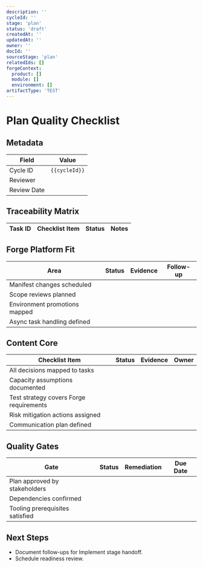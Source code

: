 ```yaml
---
description: ''
cycleId: ''
stage: 'plan'
status: 'draft'
createdAt: ''
updatedAt: ''
owner: ''
docId: ''
sourceStage: 'plan'
relatedIds: []
forgeContext:
  product: []
  module: []
  environment: []
artifactType: 'TEST'
---
```


# Plan Quality Checklist

## Metadata
| Field | Value |
| --- | --- |
| Cycle ID | `{{cycleId}}` |
| Reviewer |  |
| Review Date |  |

## Traceability Matrix
| Task ID | Checklist Item | Status | Notes |
| --- | --- | --- | --- |

## Forge Platform Fit
| Area | Status | Evidence | Follow-up |
| --- | --- | --- | --- |
| Manifest changes scheduled |  |  |  |
| Scope reviews planned |  |  |  |
| Environment promotions mapped |  |  |  |
| Async task handling defined |  |  |  |

## Content Core
| Checklist Item | Status | Evidence | Owner |
| --- | --- | --- | --- |
| All decisions mapped to tasks |  |  |  |
| Capacity assumptions documented |  |  |  |
| Test strategy covers Forge requirements |  |  |  |
| Risk mitigation actions assigned |  |  |  |
| Communication plan defined |  |  |  |

## Quality Gates
| Gate | Status | Remediation | Due Date |
| --- | --- | --- | --- |
| Plan approved by stakeholders |  |  |  |
| Dependencies confirmed |  |  |  |
| Tooling prerequisites satisfied |  |  |  |

## Next Steps
- Document follow-ups for Implement stage handoff.
- Schedule readiness review.
